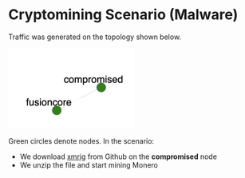 # Cryptomining Scenario (Malware)

Traffic was generated on the topology shown below.

<img src="../one.jpg" alt="Experiment topology" width="50%"/>

Green circles denote nodes. 
In the scenario:
- We download [xmrig](https://github.com/xmrig/xmrig) from Github on the **compromised** node
- We unzip the file and start mining Monero
